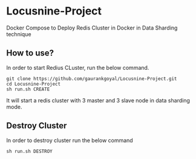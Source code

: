 # Locusnine-Project

Docker Compose to Deploy Redis Cluster in Docker in Data Sharding technique

## How to use?
In order to start Redius CLuster, run the below command.

```
git clone https://github.com/gaurankgoyal/Locusnine-Project.git
cd Locusnine-Project
sh run.sh CREATE
```

It will start a redis cluster with 3 master and 3 slave node in data sharding mode.


## Destroy Cluster
In order to destroy cluster run the below command

```sh run.sh DESTROY```
